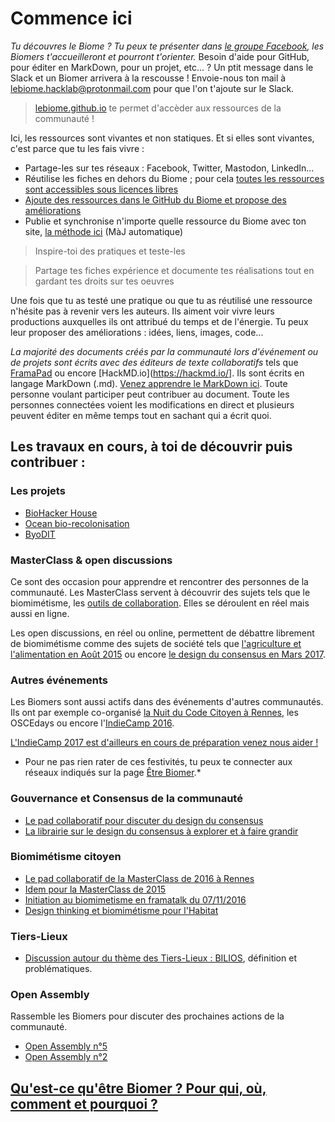 # Commence ici
 
 _Tu découvres le Biome ? Tu peux te présenter dans [le groupe Facebook](https://www.facebook.com/groups/BioMakers/), les Biomers t'accueilleront et pourront t'orienter._
 Besoin d'aide pour GitHub, pour éditer en MarkDown, pour un projet, etc... ? Un ptit message dans le Slack et un Biomer arrivera à la rescousse ! Envoie-nous ton mail à lebiome.hacklab@protonmail.com pour que l'on t'ajoute sur le Slack.

 > [lebiome.github.io](lebiome.github.io) te permet d'accèder aux ressources de la communauté !

Ici, les ressources sont vivantes et non statiques. Et si elles sont vivantes, c'est parce que tu les fais vivre :
* Partage-les sur tes réseaux : Facebook, Twitter, Mastodon, LinkedIn...  
* Réutilise les fiches en dehors du Biome ; pour cela [toutes les ressources sont accessibles sous licences libres](http://multibao.org/#multibao/documentation/blob/master/fiches/choisir_licence_libre.md)
* [Ajoute des ressources dans le GitHub du Biome et propose des améliorations](https://github.com/LeBiome)
* Publie et synchronise n'importe quelle ressource du Biome avec ton site, [la méthode ici](http://www.multibao.org/#multibao/documentation/blob/master/fiches/integrer_fiche_site.md) (MàJ automatique)

> Inspire-toi des pratiques et teste-les

> Partage tes fiches expérience et documente tes réalisations tout en gardant tes droits sur tes oeuvres


Une fois que tu as testé une pratique ou que tu as réutilisé une ressource n'hésite pas à revenir vers les auteurs. Ils aiment voir vivre leurs productions auxquelles ils ont attribué du temps et de l'énergie. Tu peux leur proposer des améliorations : idées, liens, images, code...

_La majorité des documents créés par la communauté lors d'événement ou de projets sont écrits avec des éditeurs de texte collaboratifs_ tels que [FramaPad](https://framapad.org/) ou encore [HackMD.io](https://hackmd.io/]. Ils sont écrits en langage MarkDown (.md). [Venez apprendre le MarkDown ici](https://openclassrooms.com/courses/redigez-en-markdown). Toute personne voulant participer peut contribuer au document. Toute les personnes connectées voient les modifications en direct et plusieurs peuvent éditer en même temps tout en sachant qui a écrit quoi.


## Les travaux en cours, à toi de découvrir puis contribuer :

### Les projets

* [BioHacker House](https://lebiome.github.io/#LeBiome/Proto_et_Projets/tree/master/biohacker_house_project)
* [Ocean bio-recolonisation](https://lebiome.github.io/#LeBiome/Proto_et_Projets/tree/master/ocean_Bio_recolonisation)
* [ByoDIT](https://lebiome.github.io/#LeBiome/Proto_et_Projets/tree/master/winogradsky_project)


### MasterClass & open discussions

Ce sont des occasion pour apprendre et rencontrer des personnes de la communauté. 
Les MasterClass servent à découvrir des sujets tels que le biomimétisme, les [outils de collaboration](https://lebiome.github.io/#LeBiome/community/blob/master/Fiches_outils_pour_ateliers/collaboration.md). Elles se déroulent en réel mais aussi en ligne. 

Les open discussions, en réel ou online, permettent de débattre librement de biomimétisme comme des sujets de société tels que [l'agriculture et l'alimentation en Août 2015](https://github.com/LeBiome/community/blob/master/Agriculture_Online_Open_discussion.md) ou encore [le design du consensus en Mars 2017]().

### Autres événements

Les Biomers sont aussi actifs dans des événements d'autres communautés. Ils ont par exemple co-organisé [la Nuit du Code Citoyen à Rennes](https://storify.com/XavierCoadic/rennes-histoire-d-une-nuit-du-code-citoyen), les OSCEdays ou encore l'[IndieCamp 2016](https://github.com/LeBiome/camps/tree/master/indie_camp_kerbors_2016). 

[L'IndieCamp 2017 est d'ailleurs en cours de préparation venez nous aider !](https://lebiome.github.io/#LeBiome/camps/tree/master/indie_camp_2017)

* Pour ne pas rien rater de ces festivités, tu peux te connecter aux réseaux indiqués sur la page [Être Biomer](https://lebiome.github.io/#LeBiome/community/etre_biomer).* 


### Gouvernance et Consensus de la communauté

* [Le pad collaboratif pour discuter du design du consensus](https://paper.dropbox.com/doc/Consensus-exprience-w1mZt8YdVcz9RM24FBCo9)
* [La librairie sur le design du consensus à explorer et à faire grandir](https://paper.dropbox.com/doc/Librairie-sur-le-design-de-consensus-flY6RQCLEzO9kE09Rr9rK)


### Biomimétisme citoyen

* [Le pad collaboratif de la MasterClass de 2016 à Rennes](https://lebiome.github.io/#LeBiome/community/blob/master/Master_Class/Biomimicry_master_class_2016.md)
* [Idem pour la MasterClass de 2015](https://lebiome.github.io/#LeBiome/community/blob/master/Master_Class/masterclass_2015.md)
* [Initiation au biomimetisme en framatalk du 07/11/2016](https://lebiome.github.io/#LeBiome/community/blob/master/initiation_biomimetisme.md)
* [Design thinking et biomimétisme pour l'Habitat](https://lebiome.github.io/#LeBiome/community/blob/master/Fiches_outils_pour_ateliers/atelier_DT_habitat.md)


### Tiers-Lieux

* [Discussion autour du thème des Tiers-Lieux : BILIOS](https://lebiome.github.io/#LeBiome/camps/blob/master/bilios_rennes.md), définition et problématiques.


### Open Assembly

Rassemble les Biomers pour discuter des prochaines actions de la communauté. 
* [Open Assembly n°5](https://lebiome.github.io/#LeBiome/community/blob/master/Open_Assembly/Open_Assembly_5.md)
* [Open Assembly n°2](https://lebiome.github.io/#LeBiome/community/blob/master/Open_Assembly/open_assembly_2.md)


## [Qu'est-ce qu'être Biomer ? Pour qui, où, comment et pourquoi ?](https://lebiome.github.io/#LeBiome/community/etre_biomer)
 
